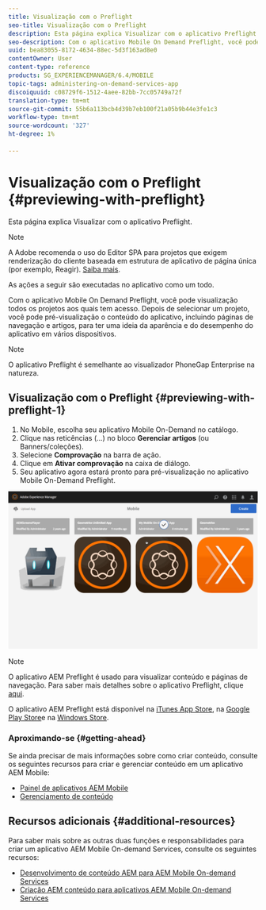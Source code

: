 ```yaml
---
title: Visualização com o Preflight
seo-title: Visualização com o Preflight
description: Esta página explica Visualizar com o aplicativo Preflight.
seo-description: Com o aplicativo Mobile On Demand Preflight, você pode visualização todos os projetos aos quais tem acesso. Siga esta página para saber mais sobre isso.
uuid: bea83055-8172-4634-88ec-5d3f163ad8e0
contentOwner: User
content-type: reference
products: SG_EXPERIENCEMANAGER/6.4/MOBILE
topic-tags: administering-on-demand-services-app
discoiquuid: c08729f6-1512-4aee-82bb-7cc05749a72f
translation-type: tm+mt
source-git-commit: 55b6a113bcb4d39b7eb100f21a05b9b44e3fe1c3
workflow-type: tm+mt
source-wordcount: '327'
ht-degree: 1%

---
```



# Visualização com o Preflight {#previewing-with-preflight}

Esta página explica Visualizar com o aplicativo Preflight.

>[!NOTE]
>
>A Adobe recomenda o uso do Editor SPA para projetos que exigem renderização do cliente baseada em estrutura de aplicativo de página única (por exemplo, Reagir). [Saiba mais](/help/sites-developing/spa-overview.md).

As ações a seguir são executadas no aplicativo como um todo.

Com o aplicativo Mobile On Demand Preflight, você pode visualização todos os projetos aos quais tem acesso. Depois de selecionar um projeto, você pode pré-visualização o conteúdo do aplicativo, incluindo páginas de navegação e artigos, para ter uma ideia da aparência e do desempenho do aplicativo em vários dispositivos.

>[!NOTE]
>
>O aplicativo Preflight é semelhante ao visualizador PhoneGap Enterprise na natureza.

## Visualização com o Preflight {#previewing-with-preflight-1}

1. No Mobile, escolha seu aplicativo Mobile On-Demand no catálogo.
1. Clique nas reticências (...) no bloco **Gerenciar artigos** (ou Banners/coleções).
1. Selecione **Comprovação** na barra de ação.
1. Clique em **Ativar comprovação** na caixa de diálogo.
1. Seu aplicativo agora estará pronto para pré-visualização no aplicativo Mobile On-Demand Preflight.

![chlimage_1-8](assets/chlimage_1-8.gif)

>[!NOTE]
>
>O aplicativo AEM Preflight é usado para visualizar conteúdo e páginas de navegação. Para saber mais detalhes sobre o aplicativo Preflight, clique [aqui](https://helpx.adobe.com/digital-publishing-solution/help/preflight-app.html).
>
>O aplicativo AEM Preflight está disponível na [iTunes App Store](https://itunes.apple.com/us/app/adobe-experience-manager-mobile/id1042687518?mt=8), na [Google Play Store](https://play.google.com/store/apps/details?id=com.adobe.dps.preflight&amp;hl=en)e na [Windows Store](https://www.microsoft.com/en-us/store/p/adobe-experience-manager-mobile-preflight/9nblggh5wmxq).

### Aproximando-se {#getting-ahead}

Se ainda precisar de mais informações sobre como criar conteúdo, consulte os seguintes recursos para criar e gerenciar conteúdo em um aplicativo AEM Mobile:

* [Painel de aplicativos AEM Mobile](/help/mobile/mobile-apps-ondemand-application-dashboard.md)
* [Gerenciamento de conteúdo](/help/mobile/mobile-apps-ondemand-manage-content-ondemand.md)

## Recursos adicionais {#additional-resources}

Para saber mais sobre as outras duas funções e responsabilidades para criar um aplicativo AEM Mobile On-demand Services, consulte os seguintes recursos:

* [Desenvolvimento de conteúdo AEM para AEM Mobile On-demand Services](/help/mobile/aem-mobile-on-demand.md)
* [Criação AEM conteúdo para aplicativos AEM Mobile On-demand Services](/help/mobile/mobile-apps-ondemand.md)
